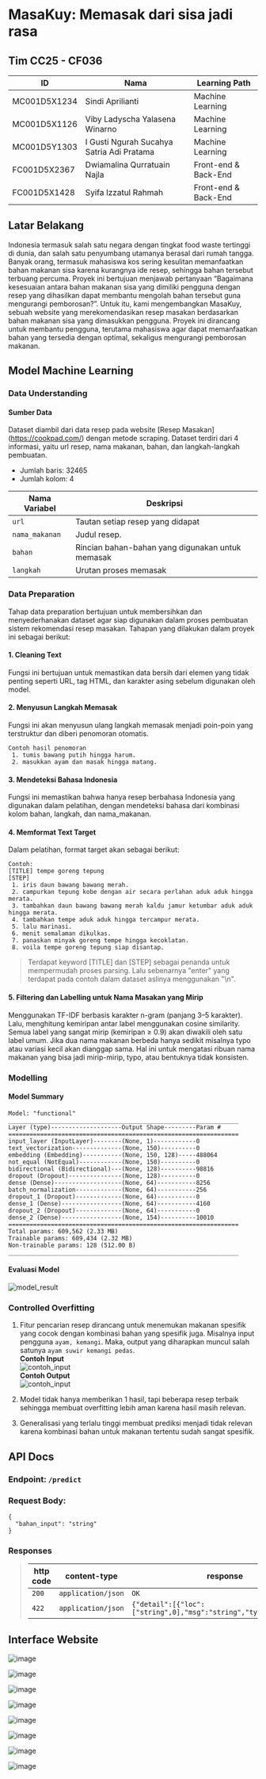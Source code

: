 # MasaKuy: Memasak dari sisa jadi rasa

## Tim CC25 - CF036

| ID | Nama       | Learning Path              |
|----|------------------|----------------------|
| MC001D5X1234 | Sindi Aprilianti   | Machine Learning|
| MC001D5X1126 | Viby Ladyscha Yalasena Winarno| Machine Learning|
| MC001D5Y1303 | I Gusti Ngurah Sucahya Satria Adi Pratama  | Machine Learning|
| FC001D5X2367 |  Dwiamalina Qurratuain Najla | Front-end & Back-End|
| FC001D5X1428 |  Syifa Izzatul Rahmah | Front-end & Back-End|


## Latar Belakang

Indonesia termasuk salah satu negara dengan tingkat food waste tertinggi di dunia, dan salah satu penyumbang utamanya berasal dari rumah tangga. Banyak orang, termasuk mahasiswa kos sering kesulitan memanfaatkan bahan makanan sisa karena kurangnya ide resep, sehingga bahan tersebut terbuang percuma. Proyek ini bertujuan menjawab pertanyaan “Bagaimana kesesuaian antara bahan makanan sisa yang dimiliki pengguna dengan resep yang dihasilkan dapat membantu mengolah bahan tersebut guna mengurangi pemborosan?”. Untuk itu, kami mengembangkan MasaKuy, sebuah website yang merekomendasikan resep masakan berdasarkan bahan makanan sisa yang dimasukkan pengguna. Proyek ini dirancang untuk membantu pengguna, terutama mahasiswa agar dapat memanfaatkan bahan yang tersedia dengan optimal, sekaligus mengurangi pemborosan makanan. 

## Model Machine Learning
### Data Understanding
#### Sumber Data
Dataset diambil dari data resep pada website [Resep Masakan] (https://cookpad.com/) dengan metode scraping. Dataset terdiri dari 4 informasi, yaitu url resep, nama makanan, bahan, dan langkah-langkah pembuatan. 

- Jumlah baris: 32465 
- Jumlah kolom: 4

| Nama Variabel          | Deskripsi                                                                 |
|------------------------|---------------------------------------------------------------------------|
| `url`                | Tautan setiap resep yang didapat |
| `nama_makanan`| Judul resep. |
| `bahan`               | Rincian bahan-bahan yang digunakan untuk memasak                                        |
| `langkah`               | Urutan proses memasak    |

### Data Preparation
Tahap data preparation bertujuan untuk membersihkan dan menyederhanakan dataset agar siap digunakan dalam proses pembuatan sistem rekomendasi resep masakan. Tahapan yang dilakukan dalam proyek ini sebagai berikut:
#### 1. Cleaning Text
Fungsi ini bertujuan untuk memastikan data bersih dari elemen yang tidak penting seperti URL, tag HTML, dan karakter asing sebelum digunakan oleh model.
#### 2. Menyusun Langkah Memasak 
Fungsi ini akan menyusun ulang langkah memasak menjadi poin-poin yang terstruktur dan diberi penomoran otomatis. 
```
Contoh hasil penomoran
 1. tumis bawang putih hingga harum.
 2. masukkan ayam dan masak hingga matang.
```
#### 3. Mendeteksi Bahasa Indonesia
Fungsi ini memastikan bahwa hanya resep berbahasa Indonesia yang digunakan dalam pelatihan, dengan mendeteksi bahasa dari kombinasi kolom bahan, langkah, dan nama_makanan.
#### 4. Memformat Text Target
Dalam pelatihan, format target akan sebagai berikut:
```
Contoh:
[TITLE] tempe goreng tepung
[STEP]
 1. iris daun bawang bawang merah.
 2. campurkan tepung kobe dengan air secara perlahan aduk aduk hingga merata.
 3. tambahkan daun bawang bawang merah kaldu jamur ketumbar aduk aduk hingga merata.
 4. tambahkan tempe aduk aduk hingga tercampur merata.
 5. lalu marinasi.
 6. menit semalaman dikulkas.
 7. panaskan minyak goreng tempe hingga kecoklatan.
 8. voila tempe goreng tepung siap disantap.
```
> Terdapat keyword [TITLE] dan [STEP] sebagai penanda untuk mempermudah proses parsing. Lalu sebenarnya "enter" yang terdapat pada contoh dalam dataset aslinya menggunakan "\n".
#### 5. Filtering dan Labelling untuk Nama Masakan yang Mirip
Menggunakan TF-IDF berbasis karakter n-gram (panjang 3–5 karakter). Lalu, menghitung kemiripan antar label menggunakan cosine similarity. Semua label yang sangat mirip (kemiripan ≥ 0.9) akan diwakili oleh satu label umum. Jika dua nama makanan berbeda hanya sedikit misalnya typo atau variasi kecil akan dianggap sama. Hal ini untuk mengatasi ribuan nama makanan yang bisa jadi mirip-mirip, typo, atau bentuknya tidak konsisten.

### Modelling 

#### Model Summary
```
Model: "functional"
_________________________________________________________________
Layer (type)--------------------Output Shape---------Param #    
=================================================================
input_layer (InputLayer)--------(None, 1)------------0           
text_vectorization--------------(None, 150)----------0           
embedding (Embedding)-----------(None, 150, 128)-----488064      
not_equal (NotEqual)------------(None, 150)----------0           
bidirectional (Bidirectional)---(None, 128)----------98816       
dropout (Dropout)---------------(None, 128)----------0           
dense (Dense)-------------------(None, 64)-----------8256        
batch_normalization-------------(None, 64)-----------256         
dropout_1 (Dropout)-------------(None, 64)-----------0           
dense_1 (Dense)-----------------(None, 64)-----------4160        
dropout_2 (Dropout)-------------(None, 64)-----------0           
dense_2 (Dense)-----------------(None, 154)----------10010       
=================================================================
Total params: 609,562 (2.33 MB)
Trainable params: 609,434 (2.32 MB)
Non-trainable params: 128 (512.00 B)
_________________________________________________________________
```
#### Evaluasi Model
![model_result](images/model_result.png)
</br>
### Controlled Overfitting
1. Fitur pencarian resep dirancang untuk menemukan makanan spesifik yang cocok dengan kombinasi bahan yang spesifik juga. Misalnya input pengguna ``ayam, kemangi``. Maka, output yang diharapkan muncul salah satunya ``ayam suwir kemangi pedas``. </br>
**Contoh Input**</br>
![contoh_input](images/input.png)</br>
**Contoh Output**</br>
![contoh_input](images/output.png)<br>

2. Model tidak hanya memberikan 1 hasil, tapi beberapa resep terbaik sehingga membuat overfitting lebih aman karena hasil masih relevan.
3. Generalisasi yang terlalu tinggi membuat prediksi menjadi tidak relevan karena kombinasi bahan untuk makanan tertentu sudah sangat spesifik. 

## API Docs
### Endpoint: ``/predict``

### Request Body:
```
{
  "bahan_input": "string"
}
```
### Responses
> | http code     | content-type                      | response                                                            |
> |---------------|-----------------------------------|---------------------------------------------------------------------|
> | `200`         | `application/json`        | `OK`                                |
> | `422`         | `application/json`                | `{"detail":[{"loc":["string",0],"msg":"string","type":"string"}]}`                            |
                                                               

## Interface Website
![image](https://github.com/user-attachments/assets/be0363f1-7ba1-44f3-b20d-641766ac9ca1)

![image](https://github.com/user-attachments/assets/e7f981e5-7c16-4b1b-90fc-2e8521cb2eca)

![image](https://github.com/user-attachments/assets/0d42a27b-dd09-44e0-a239-1eb93118dd74)

![image](https://github.com/user-attachments/assets/003fd978-fa97-4a59-8925-fe68888b25af)

![image](https://github.com/user-attachments/assets/bd285991-4a87-4b95-8dfa-85bd30fffe09)

![image](https://github.com/user-attachments/assets/020d7d2c-1559-4435-8465-1434ff089595)

![image](https://github.com/user-attachments/assets/2a8335f2-c213-488c-837e-b99af2860fc8)

![image](https://github.com/user-attachments/assets/fd7694d2-6d14-4a40-8b8a-63ad5d9a956c)









